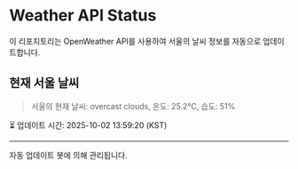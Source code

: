 
# Weather API Status

이 리포지토리는 OpenWeather API를 사용하여 서울의 날씨 정보를 자동으로 업데이트합니다.

## 현재 서울 날씨
> 서울의 현재 날씨: overcast clouds, 온도: 25.2°C, 습도: 51%

⏳ 업데이트 시간: 2025-10-02 13:59:20 (KST)

---
자동 업데이트 봇에 의해 관리됩니다.
